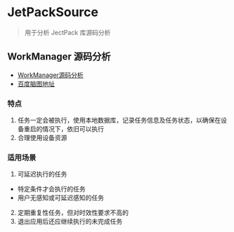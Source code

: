 # JetPackSource
> 用于分析 JectPack 库源码分析

## WorkManager 源码分析
- [WorkManager源码分析](https://mp.weixin.qq.com/s/9vTSqUXB9esDRAikWoMnwg)
- [百度脑图地址](https://naotu.baidu.com/home/af9a29a83b0d410ea9f7a18aaea520d6)
### 特点
1. 任务一定会被执行，使用本地数据库，记录任务信息及任务状态，以确保在设备重启的情况下，依旧可以执行
2. 合理使用设备资源
### 适用场景
1. 可延迟执行的任务
- 特定条件才会执行的任务
- 用户无感知或可延迟感知的任务
2. 定期重复性任务，但对时效性要求不高的
3. 退出应用后还应继续执行的未完成任务
